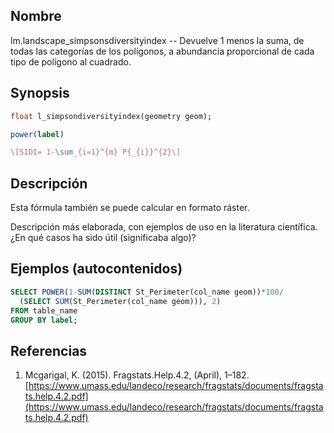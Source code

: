 ## Nombre
lm.landscape_simpsonsdiversityindex --  Devuelve 1 menos la suma, de todas las categorías de los polígonos, a abundancia proporcional de cada tipo de polígono al cuadrado.

## Synopsis

```sql
float l_simpsondiversityindex(geometry geom);

power(label)
```

```tex
\[SIDI= 1-\sum_{i=1}^{m} P{_{i}}^{2}\]
```

## Descripción

Esta fórmula también se puede calcular en formato ráster.

Descripción más elaborada, con ejemplos de uso en la literatura científica. ¿En qué casos ha sido útil (significaba algo)?


## Ejemplos (autocontenidos)


```sql
SELECT POWER(1-SUM(DISTINCT St_Perimeter(col_name geom))*100/
  (SELECT SUM(St_Perimeter(col_name geom))), 2)
FROM table_name 
GROUP BY label;
```

## Referencias

1. Mcgarigal, K. (2015). Fragstats.Help.4.2, (April), 1–182. [https://www.umass.edu/landeco/research/fragstats/documents/fragstats.help.4.2.pdf](https://www.umass.edu/landeco/research/fragstats/documents/fragstats.help.4.2.pdf)

